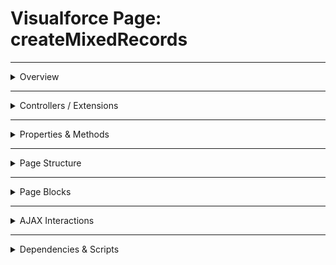 # Visualforce Page: createMixedRecords

---

<details>
<summary>Overview</summary>

## Visualforce Page Overview: createMixedRecords

The 'createMixedRecords' Visualforce page allows users to input details for creating a new contact and a new opportunity simultaneously.

### Purpose of the Page
Its purpose is to simplify the data entry process by providing a single form to capture relevant information needed to create both records in Salesforce.



### Metadata
- **API Version**: 54
- **Label**: Create Mixed Records

</details>

---

<details>
<summary>Controllers / Extensions</summary>

## Key Controllers / Extensions Used
- **Standard Controller**: None
- **Custom Controller**: CreateMixedRecordsApexController
- **Extensions**: 
  None

</details>

---

<details>
<summary>Properties & Methods</summary>

## Properties
| Name | Type | Visibility | Modifiers | Description |
|------|------|-------------|------------|--------------|
| `contactFirstName` | `String` | `public` | `None` | The first name of the contact to be created. |
| `contactLastName` | `String` | `public` | `None` | The last name of the contact to be created. |
| `opportunityName` | `String` | `public` | `None` | The name of the opportunity to be created. |

---

## Methods
_No public methods found in associated Apex controllers/extensions._

</details>

---

<details>
<summary>Page Structure</summary>

### Forms
- Contains **1** `apex:form` component(s)

### Inputs
The page utilizes the following input bindings:
- `{!contactFirstName}`
- `{!contactLastName}`
- `{!opportunityName}`

### Buttons
The page includes buttons or links linked to:
- `{!createContactAndOpportunity}`

</details>

---

<details>
<summary>Page Blocks</summary>

## Page Blocks on the Page
- **Title**: `Records To Create`

</details>

---

<details>
<summary>AJAX Interactions</summary>

- No `apex:actionSupport` components detected.

- No `apex:outputPanel` components detected.

</details>

---

<details>
<summary>Dependencies & Scripts</summary>

### Objects
- `CreateMixedRecordsApexController`

### Fields
- `createContactAndOpportunity`
- `contactFirstName`
- `contactLastName`
- `opportunityName`

### Custom Components
- No custom components detected.

### Scripts
- No script tags detected.

</details>